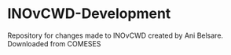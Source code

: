 # INOvCWD-Development
Repository for changes made to INOvCWD created by Ani Belsare. Downloaded from COMESES
